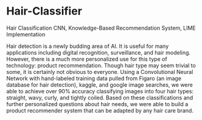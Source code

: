 # Hair-Classifier
Hair Classification CNN, Knowledge-Based Recommendation System, LIME Implementation

Hair detection is a newly budding area of AI.  It is useful for many applications including digital recognition, surveillance, and hair modeling.  However, there is a much more personalized use for this type of technology: product recommendation.  Though hair type may seem trivial to some, it is certainly not obvious to everyone. Using a Convolutional Neural Network with hand-labeled training data pulled from Figaro (an image database for hair detection), kaggle, and google image searches, we were able to achieve over 90% accuracy classifying images into four hair types: straight, wavy, curly, and tightly coiled. Based on these classifications and further personalized questions about hair needs, we were able to build a product recommender system that can be adapted by any hair care brand.
